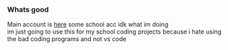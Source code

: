 ### Whats good
Main account is [here](https://github.com/lucideds)
some school acc idk what im doing  
im just going to use this for my school coding projects because i hate using the bad coding programs and not vs code
